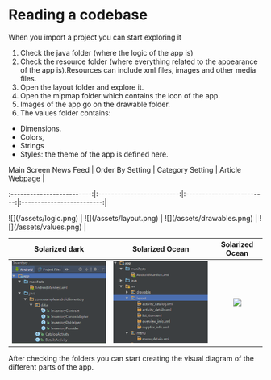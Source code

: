 # Reading a codebase

When you import a project you can start exploring it

1. Check the java folder \(where the logic of the app is\)
2. Check the resource folder \(where everything related to the appearance of the app is\).Resources can include xml files, images and other media files.
3. Open the layout folder and explore it. 
4. Open the mipmap folder which contains the icon of the app.
5. Images of the app go on the drawable folder.
6. The values folder contains:

* Dimensions.
* Colors, 
* Strings
* Styles: the theme of the app is defined here.

Main Screen News Feed     \|      Order By Setting     \|     Category Setting      \|      Article Webpage      \|

:-------------------------:\|:-------------------------:\|:-------------------------:\|:-------------------------:\|

!\[\]\(/assets/logic.png\)  \|  !\[\]\(/assets/layout.png\) \| !\[\]\(/assets/drawables.png\) \| !\[\]\(/assets/values.png\) \|

Solarized dark             |  Solarized Ocean          |   Solarized Ocean         |
:-------------------------:|:-------------------------:|:-------------------------:|
![](assets/logic.png)  |  ![](assets/layout.png) |  ![](assets/drawables.png) |



After checking the folders you can start creating the visual diagram of the different parts of the app.

